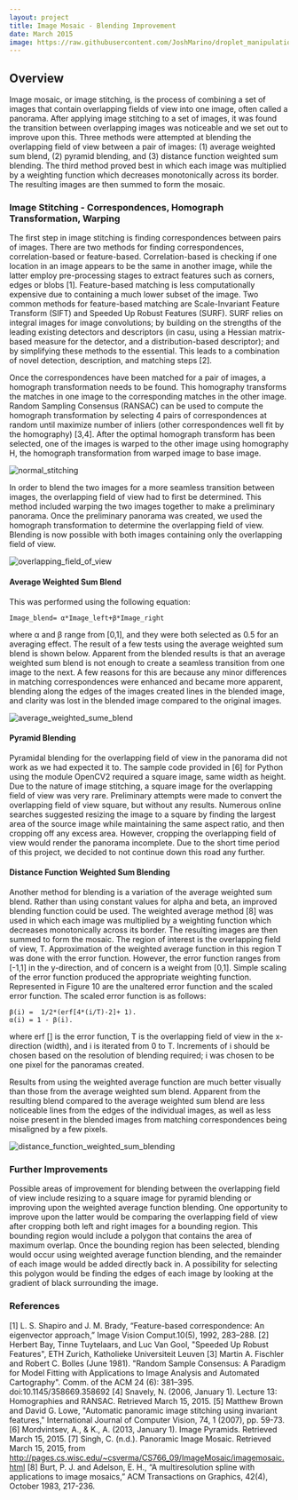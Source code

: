 ```yaml
---
layout: project
title: Image Mosaic - Blending Improvement
date: March 2015
image: https://raw.githubusercontent.com/JoshMarino/droplet_manipulation/master/period_2_bouncing.png
---
```


## Overview

Image mosaic, or image stitching, is the process of combining a set of images that contain overlapping fields of view into one image, often called a panorama. After applying image stitching to a set of images, it was found the transition between overlapping images was noticeable and we set out to improve upon this. Three methods were attempted at blending the overlapping field of view between a pair of images: (1) average weighted sum blend, (2) pyramid blending, and (3) distance function weighted sum blending. The third method proved best in which each image was multiplied by a weighting function which decreases monotonically across its border. The resulting images are then summed to form the mosaic.


### Image Stitching - Correspondences, Homograph Transformation, Warping

The first step in image stitching is finding correspondences between pairs of images. There are two methods for finding correspondences, correlation-based or feature-based. Correlation-based is checking if one location in an image appears to be the same in another image, while the latter employ pre-processing stages to extract features such as corners, edges or blobs [1]. Feature-based matching is less computationally expensive due to containing a much lower subset of the image. Two common methods for feature-based matching are Scale-Invariant Feature Transform (SIFT) and Speeded Up Robust Features (SURF). SURF relies on integral images for image convolutions; by building on the strengths of the leading existing detectors and descriptors (in casu, using a Hessian matrix-based measure for the detector, and a distribution-based descriptor); and by simplifying these methods to the essential. This leads to a combination of novel detection, description, and matching steps [2].

Once the correspondences have been matched for a pair of images, a homograph transformation needs to be found. This homography transforms the matches in one image to the corresponding matches in the other image. Random Sampling Consensus (RANSAC) can be used to compute the homograph transformation by selecting 4 pairs of correspondences at random until maximize number of inliers (other correspondences well fit by the homography) [3,4]. After the optimal homograph transform has been selected, one of the images is warped to the other image using homography H, the homograph transformation from warped image to base image.

![normal_stitching](https://raw.githubusercontent.com/JoshMarino/image-stitching/master/normal_stitching.jpg)

In order to blend the two images for a more seamless transition between images, the overlapping field of view had to first be determined. This method included warping the two images together to make a preliminary panorama. Once the preliminary panorama was created, we used the homograph transformation to determine the overlapping field of view. Blending is now possible with both images containing only the overlapping field of view.

![overlapping_field_of_view](https://raw.githubusercontent.com/JoshMarino/image-stitching/master/overlapping_field_of_view.png)


#### Average Weighted Sum Blend

This was performed using the following equation: 

```
Image_blend= α*Image_left+β*Image_right
```

where α and β range from [0,1], and they were both selected as 0.5 for an averaging effect. The result of a few tests using the average weighted sum blend is shown below. Apparent from the blended results is that an average weighted sum blend is not enough to create a seamless transition from one image to the next. A few reasons for this are because any minor differences in matching correspondences were enhanced and became more apparent, blending along the edges of the images created lines in the blended image, and clarity was lost in the blended image compared to the original images.

![average_weighted_sume_blend](https://raw.githubusercontent.com/JoshMarino/image-stitching/master/average_weighted_sum.png)


#### Pyramid Blending

Pyramidal blending for the overlapping field of view in the panorama did not work as we had expected it to. The sample code provided in [6] for Python using the module OpenCV2 required a square image, same width as height. Due to the nature of image stitching, a square image for the overlapping field of view was very rare. Preliminary attempts were made to convert the overlapping field of view square, but without any results. Numerous online searches suggested resizing the image to a square by finding the largest area of the source image while maintaining the same aspect ratio, and then cropping off any excess area. However, cropping the overlapping field of view would render the panorama incomplete. Due to the short time period of this project, we decided to not continue down this road any further.


#### Distance Function Weighted Sum Blending

Another method for blending is a variation of the average weighted sum blend. Rather than using constant values for alpha and beta, an improved blending function could be used. The weighted average method [8] was used in which each image was multiplied by a weighting function which decreases monotonically across its border. The resulting images are then summed to form the mosaic. The region of interest is the overlapping field of view, T. Approximation of the weighted average function in this region T was done with the error function. However, the error function ranges from [-1,1] in the y-direction, and of concern is a weight from [0,1]. Simple scaling of the error function produced the appropriate weighting function. Represented in Figure 10 are the unaltered error function and the scaled error function. The scaled error function is as follows:
 
```
β(i) =  1/2*(erf⁡[4*(i/T)-2]+ 1).
α(i) = 1 - β(i).
```

where erf [] is the error function, T is the overlapping field of view in the x-direction (width), and i is iterated from 0 to T. Increments of i should be chosen based on the resolution of blending required; i was chosen to be one pixel for the panoramas created.

Results from using the weighted average function are much better visually than those from the average weighted sum blend. Apparent from the resulting blend compared to the average weighted sum blend are less noticeable lines from the edges of the individual images, as well as less noise present in the blended images from matching correspondences being misaligned by a few pixels.

![distance_function_weighted_sum_blending](https://raw.githubusercontent.com/JoshMarino/image-stitching/master/weigthed_average_function.png)


### Further Improvements

Possible areas of improvement for blending between the overlapping field of view include resizing to a square image for pyramid blending or improving upon the weighted average function blending. One opportunity to improve upon the latter would be comparing the overlapping field of view after cropping both left and right images for a bounding region. This bounding region would include a polygon that contains the area of maximum overlap. Once the bounding region has been selected, blending would occur using weighted average function blending, and the remainder of each image would be added directly back in. A possibility for selecting this polygon would be finding the edges of each image by looking at the gradient of black surrounding the image.


### References
[1] L. S. Shapiro and J. M. Brady, “Feature-based correspondence: An eigenvector approach,” Image Vision Comput.10(5), 1992, 283–288.
[2] Herbert Bay, Tinne Tuytelaars, and Luc Van Gool, "Speeded Up Robust Features", ETH Zurich, Katholieke Universiteit Leuven
[3] Martin A. Fischler and Robert C. Bolles (June 1981). "Random Sample Consensus: A Paradigm for Model Fitting with Applications to Image Analysis and Automated Cartography". Comm. of the ACM 24 (6): 381–395. doi:10.1145/358669.358692
[4] Snavely, N. (2006, January 1). Lecture 13: Homographies and RANSAC. Retrieved March 15, 2015.
[5] Matthew Brown and David G. Lowe, "Automatic panoramic image stitching using invariant features," International Journal of Computer Vision, 74, 1 (2007), pp. 59-73.
[6] Mordvintsev, A., & K., A. (2013, January 1). Image Pyramids. Retrieved March 15, 2015.
[7] Singh, C. (n.d.). Panoramic Image Mosaic. Retrieved March 15, 2015, from http://pages.cs.wisc.edu/~csverma/CS766_09/ImageMosaic/imagemosaic.html
[8] Burt, P. J. and Adelson, E. H., “A multiresolution spline with applications to image mosaics,” ACM Transactions on Graphics, 42(4), October 1983, 217-236.
